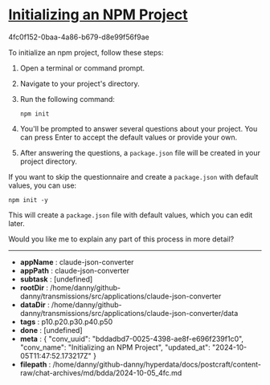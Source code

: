 # [Initializing an NPM Project](https://claude.ai/chat/bddadbd7-0025-4398-ae8f-e696f239f1c0)

4fc0f152-0baa-4a86-b679-d8e99f56f9ae

 To initialize an npm project, follow these steps:

1. Open a terminal or command prompt.

2. Navigate to your project's directory.

3. Run the following command:

   ```
   npm init
   ```

4. You'll be prompted to answer several questions about your project. You can press Enter to accept the default values or provide your own.

5. After answering the questions, a `package.json` file will be created in your project directory.

If you want to skip the questionnaire and create a `package.json` with default values, you can use:

```
npm init -y
```

This will create a `package.json` file with default values, which you can edit later.

Would you like me to explain any part of this process in more detail?

---

* **appName** : claude-json-converter
* **appPath** : claude-json-converter
* **subtask** : [undefined]
* **rootDir** : /home/danny/github-danny/transmissions/src/applications/claude-json-converter
* **dataDir** : /home/danny/github-danny/transmissions/src/applications/claude-json-converter/data
* **tags** : p10.p20.p30.p40.p50
* **done** : [undefined]
* **meta** : {
  "conv_uuid": "bddadbd7-0025-4398-ae8f-e696f239f1c0",
  "conv_name": "Initializing an NPM Project",
  "updated_at": "2024-10-05T11:47:52.173217Z"
}
* **filepath** : /home/danny/github-danny/hyperdata/docs/postcraft/content-raw/chat-archives/md/bdda/2024-10-05_4fc.md